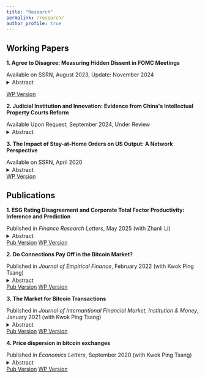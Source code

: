 ```yaml
---
title: "Research"
permalink: /research/
author_profile: true
---
```


## Working Papers
**1. Agree to Disagree: Measuring Hidden Dissent in FOMC Meetings**
<p style="margin-bottom: 0.2em;">Available on SSRN, August 2023, Update: November 2024</p>
<details>
<summary><span class="abstract-button">Abstract</span></summary>
Using FOMC votes and meeting transcripts from 1976–2018, we develop a deep learning model based on self-attention mechanism to quantify ''hidden dissent'' among members. Although explicit dissent is rare, we find that members often have reservations with the policy decision, and hidden dissent is mostly driven by current or predicted macroeconomic data. Additionally, hidden dissent strongly correlates with data from the Summary of Economic Projections and a measure of monetary policy sub-optimality, suggesting it reflects both divergent preferences and differing economic outlooks among members. Finally, financial markets show an immediate response to the hidden dissent disclosed through meeting minutes.
</details>

<a href="https://ssrn.com/abstract=4546049" class="wp-version-button" target="_blank">WP Version</a>

**2. Judicial Institution and Innovation: Evidence from China's Intellectual Property Courts Reform**
<p style="margin-bottom: 0.2em;">Available Upon Request, September 2024, Under Review</p>
<details>
<summary><span class="abstract-button">Abstract</span></summary>
This paper examines the impact of intellectual property judicial institution on innovation, focusing on the intellectual property courts (IPCs) reform in China. We find that IPCs reform leads to a significant 14% increase in the number of invention patents at the city level, equating to an average rise of 172 annually. Notably, we rule out the possibility of inter-city spatial transfer of patents, indicating that the effect of the IPCs reform on innovation is not a zero-sum game among cities. Furthermore, we also witness improvements in patent quality. Mechanism analyses suggest that the IPCs reform enhances the judicial environment for intellectual property protection. This is primarily evidenced by increased social satisfaction with judicial protection of intellectual property, shorter case durations, and higher plaintiff winning rates in intellectual property cases.
</details>

**3. The Impact of Stay-at-Home Orders on US Output: A Network Perspective**
<p style="margin-bottom: 0.2em;">Available on SSRN, April 2020</p>
<details>
<summary><span class="abstract-button">Abstract</span></summary>
Under the stay-at-home orders issued by states, economic activities are reduced or put on hold by some states across the U.S. to control the spread of COVID-19. By combining several sources of data, we estimate the output loss due to such restrictions using a network approach. Based on our most conservative estimates, the measures as of April 15, 2020 reduce 26% of total US output per period, and about 43% of which is due to the input-output connections in the production network. Using a SIR model with an inter-state infection network, we also calculate the cost of reducing each infection to be approximately 150,000 dollars during the period of March 19 to April 15, 2020. Simulation results of various hypothetical stay-at-home orders show that the unit cost of infection reduction of the existing order is about 13% higher than the local minimum.
</details>
<a href="https://ssrn.com/abstract=3571866" class="wp-version-button" target="_blank">WP Version</a>

## Publications

**1. ESG Rating Disagreement and Corporate Total Factor Productivity: Inference and Prediction**
<p style="margin-bottom: 0.2em;">Published in <i>Finance Research Letters</i>, May 2025 (with Zhanli Li)</p>
<details>
<summary><span class="abstract-button">Abstract</span></summary>
This paper examines how ESG rating disagreement (<i>Dis</i>) affects corporate total factor productivity (TFP) in China based on data of A-share listed companies from 2015 to 2022. We find that <i>Dis</i> reduces TFP, especially in state-owned, non-capital-intensive, low-pollution and high-tech firms, green innovation strengthens the dampening effect of <i>Dis</i> on TFP, and that <i>Dis</i> lowers corporate TFP by increasing financing constraints and weakening human capital. Furthermore, XGBoost regression demonstrates that <i>Dis</i> plays a significant role in predicting TFP, with SHAP showing that the dampening effect of ESG rating disagreement on TFP is still pronounced in firms with large <i>Dis</i> values.
</details>
<a href="https://doi.org/10.1016/j.frl.2025.107127" class="pub-version-button" target="_blank">Pub Version</a> <a href="https://ssrn.com/abstract=4936528" class="wp-version-button" target="_blank">WP Version</a>

**2. Do Connections Pay Off in the Bitcoin Market?**
<p style="margin-bottom: 0.2em;">Published in <i>Journal of Empirical Finance</i>, February 2022 (with Kwok Ping Tsang)</p>
<details>
<summary><span class="abstract-button">Abstract</span></summary>
This paper identifies the bitcoin investor network and studies the relationship between connections and returns. Using transaction data recorded in the bitcoin blockchain from 2015 to 2020, we reach three conclusions. First, connectedness is not strongly correlated with higher returns in the first four years. However, the correlation becomes strong and significant in 2019 and 2020. Second, returns also differ among those connected addresses. By dividing the connected addresses into ten decile groups based on their centrality, we find that the top 20% most-connected addresses earn higher returns than their peers during most of our sample period. Third, eigenvector centrality is more related to higher returns than degree centrality for the top 20% most-connected addresses, implying that the quality of connections may matter more than quantity among those highly connected addresses.
</details>
<a href="https://doi.org/10.1016/j.jempfin.2022.02.001" class="pub-version-button" target="_blank">Pub Version</a> <a href="https://ssrn.com/abstract=3803959" class="wp-version-button" target="_blank">WP Version</a>

**3. The Market for Bitcoin Transactions**
<p style="margin-bottom: 0.2em;">Published in <i>Journal of Internantional Financial Market, Institution & Money</i>, January 2021 (with Kwok Ping Tsang)</p>
<details>
<summary><span class="abstract-button">Abstract</span></summary>
Transaction fees in the bitcoin system work differently from those in conventional payment systems due to the design of the bitcoin mining algorithm. In particular, transaction fees and transaction volume in the bitcoin system increase whenever the network is congested, and our VAR results confirm that is indeed the case. To account for the empirical findings, we build a model where users and miners together determine transaction fees and transaction volume. Even though the mechanism of fluctuating transaction fees in bitcoin introduces an extra cost of uncertainty to users, a back-of-envelope calculation shows that the cost of using the bitcoin network for transactions is still smaller than the cost of using the current conventional payment system with a fixed transaction fee rate. However, this calculation may underestimate the cost due to the crowding-out effect on small transactions during the congested period.
</details>
<a href="https://doi.org/10.1016/j.intfin.2021.101282" class="pub-version-button" target="_blank">Pub Version</a> <a href="https://ssrn.com/abstract=3554458" class="wp-version-button" target="_blank">WP Version</a>

**4. Price dispersion in bitcoin exchanges**
<p style="margin-bottom: 0.2em;">Published in <i>Economics Letters</i>, September 2020 (with Kwok Ping Tsang)</p>
<details>
<summary><span class="abstract-button">Abstract</span></summary>
Bitcoin is traded in a number of exchanges, and there is a large and time-varying price dispersion among them. We identify the sources of price dispersion using a standard time-varying vector autoregression model with stochastic volatility, and we find that shocks to transaction fees and bitcoin price growth explain on average 20%, and sometimes more than 60%, of the variation of price dispersion.
</details>
<a href="https://doi.org/10.1016/j.econlet.2020.109379" class="pub-version-button" target="_blank">Pub Version</a> <a href="https://ssrn.com/abstract=3590831" class="wp-version-button" target="_blank">WP Version</a>